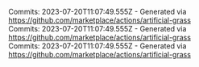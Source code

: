 Commits: 2023-07-20T11:07:49.555Z - Generated via https://github.com/marketplace/actions/artificial-grass
<br>
Commits: 2023-07-20T11:07:49.555Z - Generated via https://github.com/marketplace/actions/artificial-grass
<br>
Commits: 2023-07-20T11:07:49.555Z - Generated via https://github.com/marketplace/actions/artificial-grass
<br>
